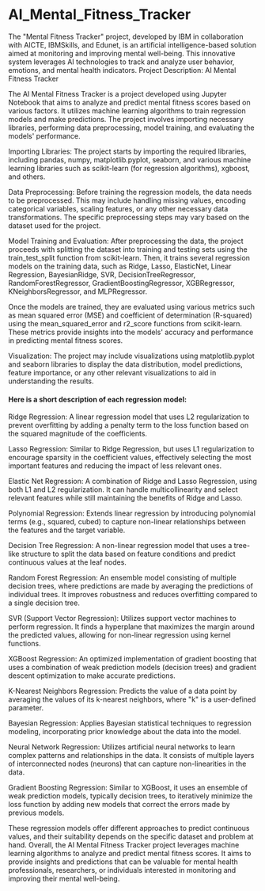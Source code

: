 # AI_Mental_Fitness_Tracker
The "Mental Fitness Tracker" project, developed by IBM in collaboration with AICTE, IBMSkills, and Edunet, is an artificial intelligence-based solution aimed at monitoring and improving mental well-being. This innovative system leverages AI technologies to track and analyze user behavior, emotions, and mental health indicators. Project Description: AI Mental Fitness Tracker

The AI Mental Fitness Tracker is a project developed using Jupyter Notebook that aims to analyze and predict mental fitness scores based on various factors. It utilizes machine learning algorithms to train regression models and make predictions. The project involves importing necessary libraries, performing data preprocessing, model training, and evaluating the models' performance.

Importing Libraries: The project starts by importing the required libraries, including pandas, numpy, matplotlib.pyplot, seaborn, and various machine learning libraries such as scikit-learn (for regression algorithms), xgboost, and others.

Data Preprocessing: Before training the regression models, the data needs to be preprocessed. This may include handling missing values, encoding categorical variables, scaling features, or any other necessary data transformations. The specific preprocessing steps may vary based on the dataset used for the project.

Model Training and Evaluation: After preprocessing the data, the project proceeds with splitting the dataset into training and testing sets using the train_test_split function from scikit-learn. Then, it trains several regression models on the training data, such as Ridge, Lasso, ElasticNet, Linear Regression, BayesianRidge, SVR, DecisionTreeRegressor, RandomForestRegressor, GradientBoostingRegressor, XGBRegressor, KNeighborsRegressor, and MLPRegressor.

Once the models are trained, they are evaluated using various metrics such as mean squared error (MSE) and coefficient of determination (R-squared) using the mean_squared_error and r2_score functions from scikit-learn. These metrics provide insights into the models' accuracy and performance in predicting mental fitness scores.

Visualization: The project may include visualizations using matplotlib.pyplot and seaborn libraries to display the data distribution, model predictions, feature importance, or any other relevant visualizations to aid in understanding the results.

#### Here is a short description of each regression model:

Ridge Regression: A linear regression model that uses L2 regularization to prevent overfitting by adding a penalty term to the loss function based on the squared magnitude of the coefficients.

Lasso Regression: Similar to Ridge Regression, but uses L1 regularization to encourage sparsity in the coefficient values, effectively selecting the most important features and reducing the impact of less relevant ones.

Elastic Net Regression: A combination of Ridge and Lasso Regression, using both L1 and L2 regularization. It can handle multicollinearity and select relevant features while still maintaining the benefits of Ridge and Lasso.

Polynomial Regression: Extends linear regression by introducing polynomial terms (e.g., squared, cubed) to capture non-linear relationships between the features and the target variable.

Decision Tree Regression: A non-linear regression model that uses a tree-like structure to split the data based on feature conditions and predict continuous values at the leaf nodes.

Random Forest Regression: An ensemble model consisting of multiple decision trees, where predictions are made by averaging the predictions of individual trees. It improves robustness and reduces overfitting compared to a single decision tree.

SVR (Support Vector Regression): Utilizes support vector machines to perform regression. It finds a hyperplane that maximizes the margin around the predicted values, allowing for non-linear regression using kernel functions.

XGBoost Regression: An optimized implementation of gradient boosting that uses a combination of weak prediction models (decision trees) and gradient descent optimization to make accurate predictions.

K-Nearest Neighbors Regression: Predicts the value of a data point by averaging the values of its k-nearest neighbors, where "k" is a user-defined parameter.

Bayesian Regression: Applies Bayesian statistical techniques to regression modeling, incorporating prior knowledge about the data into the model.

Neural Network Regression: Utilizes artificial neural networks to learn complex patterns and relationships in the data. It consists of multiple layers of interconnected nodes (neurons) that can capture non-linearities in the data.

Gradient Boosting Regression: Similar to XGBoost, it uses an ensemble of weak prediction models, typically decision trees, to iteratively minimize the loss function by adding new models that correct the errors made by previous models.

These regression models offer different approaches to predict continuous values, and their suitability depends on the specific dataset and problem at hand. Overall, the AI Mental Fitness Tracker project leverages machine learning algorithms to analyze and predict mental fitness scores. It aims to provide insights and predictions that can be valuable for mental health professionals, researchers, or individuals interested in monitoring and improving their mental well-being.
